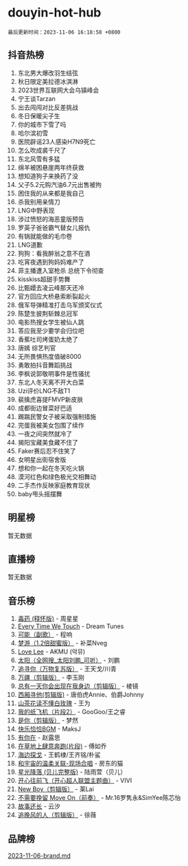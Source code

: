 # douyin-hot-hub

`最后更新时间：2023-11-06 16:18:58 +0800`

## 抖音热榜

1. 东北男大爆改羽生结弦
1. 秋日限定美拉德冰淇淋
1. 2023世界互联网大会乌镇峰会
1. 宁王谈Tarzan
1. 出去闯闯对比反差挑战
1. 冬日保暖尖子生
1. 你的城市下雪了吗
1. 哈尔滨初雪
1. 医院辟谣23人感染H7N9死亡
1. 怎么吹成裘千尺了
1. 东北风雪有多猛
1. 绵羊被困悬崖两年终获救
1. 想知道狗子来换药了没
1. 父子5.2元购汽油6.7元出售被拘
1. 困住我的从来都是我自己
1. 杀我别用亲情刀
1. LNG中野表现
1. 涉过愤怒的海恶童版预告
1. 罗英子爸爸霸气替女儿报仇
1. 有锅就能做的毛巾卷
1. LNG道歉
1. 狗狗：看我醉翁之意不在酒
1. 吃宵夜遇到狗妈妈难产了
1. 菲主播遭入室枪杀 总统下令彻查
1. kisskiss超甜手势舞
1. 比甄嬛去凌云峰那天还冷
1. 官方回应大桥悬索断裂起火
1. 俄军导弹精准打击乌军颁奖仪式
1. 陈楚生披荆斩棘总冠军
1. 电影热搜女学生被仙人跳
1. 答应我至少要学会归位吧
1. 香蕉吐司烤蛋奶太绝了
1. 唐嫣 综艺判官
1. 无所畏惧热度值破8000
1. 勇敢拍抖音舞蹈挑战
1. 李枫说郭敬明事件是性骚扰
1. 东北人冬天离不开大白菜
1. Uzi评价LNG不敌T1
1. 裴擒虎喜提FMVP新皮肤
1. 成都街边冒菜好巴适
1. 踢踹民警女子被采取强制措施
1. 完蛋我被美女包围了续作
1. 一夜之间突然就冷了
1. 揭阳宝藏美食藏不住了
1. Faker赛后忍不住笑了
1. 女明星出街宿舍版
1. 想和你一起在冬天吃火锅
1. 漠河红色和绿色极光交相舞动
1. 二手杰作反映家庭教育现状
1. baby甩头摇摆舞

## 明星榜

暂无数据

## 直播榜

暂无数据

## 音乐榜

1. [毒药 (释怀版)](https://sf3-cdn-tos.douyinstatic.com/obj/tos-cn-ve-2774/oYILMEAzspdZBIzy4frJNB8ZHPHWAhiwowd4Ad) - 周星星
1. [Every Time We Touch](https://sf3-cdn-tos.douyinstatic.com/obj/tos-cn-ve-2774/ogN6lUKQeBBfEVhIOMikG1CcJjugxk1tztZyhP) - Dream Tunes
1. [可能（副歌）](https://sf6-cdn-tos.douyinstatic.com/obj/tos-cn-ve-2774/cde1731888894259b333569393c2fb51) - 程响
1. [梦游（1.2倍甜蜜版）](https://sf6-cdn-tos.douyinstatic.com/obj/tos-cn-ve-2774/o4gyAUm8hwufoEABmwVIiQtHsFuGzAEEWtNMzo) - 补菜Nveg
1. [Love Lee](https://sf3-cdn-tos.douyinstatic.com/obj/tos-cn-ve-2774/o05GbkJGbCBTdDnMtB0fwOYgkeZp23vrWQDQBS) - AKMU (악뮤)
1. [太阳（全网搜_太阳刘鹏_可听）](https://sf6-cdn-tos.douyinstatic.com/obj/tos-cn-ve-2774/ogWbyIQnlBFImVbeDocRdCIYtBHlbJXgfZMvgz) - 刘鹏
1. [追寻你（万物复苏版）](https://sf3-cdn-tos.douyinstatic.com/obj/tos-cn-ve-2774/oYeAZJsbjIDit9APmBg8u6uDUQnHmoCf3gbo74) - 王天戈/川青
1. [万疆（剪辑版）](https://sf6-cdn-tos.douyinstatic.com/obj/tos-cn-ve-2774/ooG7oVgFlDTelKCjCsTTobQvbdtj1BBQXnfZd8) - 李玉刚
1. [总有一天你会出现在我身边（剪辑版）](https://sf3-cdn-tos.douyinstatic.com/obj/tos-cn-ve-2774/oMLsHwhWW7CYoAhoWB9EXUQIzNBsfAJxpAoxCU) - 棱镜
1. [西厢寻他(剪辑版)](https://sf6-cdn-tos.douyinstatic.com/obj/tos-cn-ve-2774/oUsAVfAQKlRNxEv5qxvIB8o5qmIWUcXbzJKJhw) - 唐伯虎Annie、伯爵Johnny
1. [山茶花读不懂白玫瑰](https://sf3-cdn-tos.douyinstatic.com/obj/tos-cn-ve-2774/osfn8B7DktrRHEPJgPCfDbw7QDQEkwC16BxZg9) - 王为
1. [我的纸飞机（片段2）](https://sf3-cdn-tos.douyinstatic.com/obj/tos-cn-ve-2774/oM2ZrKcg2CD5AeRB2gkeXOFB1IxAGJdZPazYHf) - GooGoo/王之睿
1. [是你（剪辑版）](https://sf3-cdn-tos.douyinstatic.com/obj/tos-cn-ve-2774/46019dae783c4c969944217fe1cfafc4) - 梦然
1. [快乐恰恰BGM](https://sf3-cdn-tos.douyinstatic.com/obj/tos-cn-ve-2774/07b173ca7d2f40f3ba0b97ac7fa3a44a) - MaksJ
1. [有你在](https://sf6-cdn-tos.douyinstatic.com/obj/tos-cn-ve-2774/o8zImmNsI8B0yfAW5FKAB1oBhkMAlIrwsZEi1V) - 赵露思
1. [在草地上肆意奔跑(片段)](https://sf6-cdn-tos.douyinstatic.com/obj/tos-cn-ve-2774/8831d494742f45dabdfa8adb8b817259) - 傅如乔
1. [海边探戈](https://sf3-cdn-tos.douyinstatic.com/obj/tos-cn-ve-2774/os9gE0VQCGqt6VQkZDyBBYvfSDY0QFe3vVmubn) - 王鹤棣/王齐铭/朴鲨
1. [和宇宙的温柔关联-现场合唱](https://sf3-cdn-tos.douyinstatic.com/obj/tos-cn-ve-2774/o0hONGDYQBgk0e5bqDeQOonVmncA6tC2nBwZLT) - 房东的猫
1. [星光降落 (贝儿完整版)](https://sf6-cdn-tos.douyinstatic.com/obj/tos-cn-ve-2774/okwB9hAwyAtsFFkFBzAX1hOOfQuIoMNs0W2Mwr) - 陆雨萱（贝儿）
1. [开心往前飞（开心超人联盟主题曲）](https://sf6-cdn-tos.douyinstatic.com/obj/tos-cn-ve-2774/9d8fb7c82cf1421fb93a9fe925275e0a) - VIVI
1. [New Boy（剪辑版）](https://sf6-cdn-tos.douyinstatic.com/obj/tos-cn-ve-2774/oAozkaGFcPxBerw7nBQfYf8z6CgCZAblDka2cl) - 莱Lai
1. [不需要挽留 Move On（前奏）](https://sf6-cdn-tos.douyinstatic.com/obj/tos-cn-ve-2774/ooCBhgCCkF4nExzQL9WZSUbitfA8IsDkgQIYhe) - Mr.16罗隽永&SimYee陈芯怡
1. [故事还长](https://sf6-cdn-tos.douyinstatic.com/obj/tos-cn-ve-2774/30a26758c8594f0ab81ac675c33ee2c5) - 云汐
1. [追晚风的人（剪辑版）](https://sf6-cdn-tos.douyinstatic.com/obj/tos-cn-ve-2774/560835060af84ac29cd5c12e2a98f7eb) - 徐薇

## 品牌榜

[2023-11-06-brand.md](2023-11-06-brand.md)
